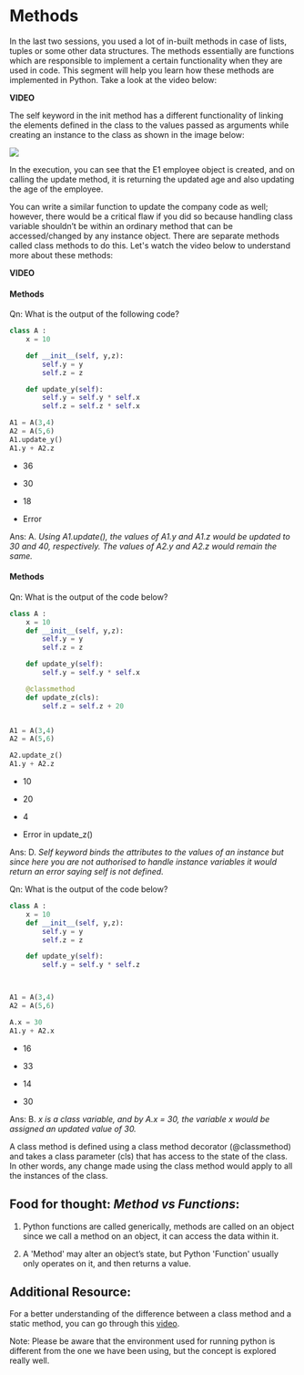 # Methods

In the last two sessions, you used a lot of in-built methods in case of lists, tuples or some other data structures. The methods essentially are functions which are responsible to implement a certain functionality when they are used in code. This segment will help you learn how these methods are implemented in Python. Take a look at the video below:

**VIDEO**

The self keyword in the init method has a different functionality of linking the elements defined in the class to the values passed as arguments while creating an instance to the class as shown in the image below:

![](https://i.ibb.co/RSDkND8/Employee-Update.png)

In the execution, you can see that the E1 employee object is created, and on calling the update method, it is returning the updated age and also updating the age of the employee.

You can write a similar function to update the company code as well; however, there would be a critical flaw if you did so because handling class variable shouldn’t be within an ordinary method that can be accessed/changed by any instance object. There are separate methods called class methods to do this. Let's watch the video below to understand more about these methods:

**VIDEO**

#### 

#### Methods

Qn: What is the output of the following code?

```python
class A :
    x = 10

    def __init__(self, y,z):
        self.y = y
        self.z = z

    def update_y(self):
        self.y = self.y * self.x
        self.z = self.z * self.x

A1 = A(3,4)
A2 = A(5,6)
A1.update_y()
A1.y + A2.z
```

- 36

- 30

- 18

- Error

Ans: A. *Using A1.update(), the values of A1.y and A1.z would be updated to 30 and 40, respectively. The values of A2.y and A2.z would remain the same.*



#### Methods

Qn: What is the output of the code below?

```python
class A :
    x = 10
    def __init__(self, y,z):
        self.y = y
        self.z = z

    def update_y(self):
        self.y = self.y * self.x

    @classmethod
    def update_z(cls):
        self.z = self.z + 20


A1 = A(3,4)
A2 = A(5,6)

A2.update_z()
A1.y + A2.z
```

- 10

- 20

- 4

- Error in update_z()

Ans: D. *Self keyword binds the attributes to the values of an instance but since here you are not authorised to handle instance variables it would return an error saying self is not defined.*



Qn: What is the output of the code below?

```python
class A :
    x = 10
    def __init__(self, y,z):
        self.y = y
        self.z = z

    def update_y(self):
        self.y = self.y * self.z



A1 = A(3,4)
A2 = A(5,6)

A.x = 30
A1.y + A2.x
```

- 16

- 33

- 14

- 30

Ans: B. *x is a class variable, and by A.x = 30, the variable x would be assigned an updated value of 30.*

A class method is defined using a class method decorator (@classmethod) and takes a class parameter (cls) that has access to the state of the class. In other words, any change made using the class method would apply to all the instances of the class. 

## Food for thought: *Method vs Functions*:

1. Python functions are called generically, methods are called on an object since we call a method on an object, it can access the data within it.

2. A 'Method' may alter an object’s state, but Python 'Function' usually only operates on it, and then returns a value.

## **Additional Resource:**

For a better understanding of the difference between a class method and a static method, you can go through this [video](http://youtu.be/PNpt7cFjGsM).

Note: Please be aware that the environment used for running python is different from the one we have been using, but the concept is explored really well.
